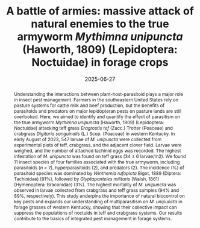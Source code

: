 ---
title: 'A battle of armies: massive attack of natural enemies to the true armyworm <i>Mythimna unipuncta</i> (Haworth, 1809) (Lepidoptera: Noctuidae) in forage crops'
date: '2025-06-27'
doi: ''
journal: Insecta Mundi
issue: '1130'
pagination: '1–13'
zoobank: 'urn:lsid:zoobank.org:pub:5B4A5E1E-1ECA-443A-AEAA-DBABAAADC1C7'
authors:
  - first_name: 'Armando'
    last_name: 'Falcon-Brindis'
    affiliation: 'Parma Research and Extension Center, 29603 U of I Ln., Parma, ID 83660'
    email: 'afalconbrindis@uidaho.edu'

  - first_name: 'Raul T.'
    last_name: 'Villanueva'
    affiliation: 'University of Kentucky Research and Education Center, 348 University Dr., Princeton, KY 42445'
    email: 'raul.villanueva@uky.edu'

download: 'https://drive.google.com/file/d/1n0Lgi-VfB4iaKbzGMIenD8QBsq5Y8yYt'

supplementary: ''

keywords:
  - Biological control
  - insect parasitoids
  - forage grasses
  - pest management
  - Western Kentucky

categories:
  - Lepidoptera
  - Noctuidae
  
references:
  - authors: Abbas A, Ullah F, Hafeez M, Han X, Dara MZN, Gul H, Zhao CR.
    year: 2022
    title: 'Biological control of fall armyworm, <i>Spodoptera frugiperda</i>. Agronomy 12'
    pages: 2704
    doi: https://doi.org/10.3390/agronomy12112704
    url: 
    access: 

  - authors: Arias-Pena D, Whitfield JB, Janzen DH, Hallwachs W, Dyer LA, Smith MA, Hebert PDN, Fernández-Triana JL.
    year: 2019
    title: 'A species-level taxonomic review and host associations of <i>Glyptapanteles </i>(Hymenoptera, Braconidae, Microgastrinae) with an emphasis on 136 new reared species from Costa Rica and Ecuador. ZooKeys 890'
    pages: 1–685
    doi: 
    url: 
    access: 

  - authors: Ashley TR, Wiseman BR, Davis FM, Andrews KL.
    year: 1989
    title: 'The fall armyworm: a bibliography. Florida Entomologist 72'
    pages: 152–202
    doi: 
    url: 
    access: 

  - authors: Badillo-Montaño R, Amancio G, Falcon-Brindis A, León-Cortés J, Von-Thaden J, Dzul-Cauich F.
    year: 2022
    title: 'Trophic hostparasitoid interactions of two Neotropical butterfly species in southeastern Mexico. International Journal of Tropical Insect Science 42'
    pages: 1865–1875
    doi: 
    url: 
    access: 

  - authors: Barbosa P.
    year: 1998
    title: 'Agroecosystems and conservation biological control. p. 39–54. In: Barbosa P (ed.). Conservation biological control. Academic Press; New York, NY'
    pages: 396 p
    doi: 
    url: 
    access: 

  - authors: Batallas RE, Rossato JA, Mori BA, Beres BL, Evenden ML.
    year: 2020
    title: 'Influence of crop variety and fertilization on oviposition preference and larval performance of a generalist herbivore, the true armyworm, <i>Mythimna unipuncta</i>. Entomologia Experimentalis et Applicata 168'
    pages: 266–278
    doi: 
    url: 
    access: 

  - authors: Beck PA, Hutchison S, Stewart CB, Shockey JD, Gunter SA.
    year: 2007
    title: 'Effect of crabgrass (<i>Digitaria ciliaris</i>) hay harvest interval on forage quality and performance of growing calves fed mixed diets. Journal of animal science 85'
    pages: 527–535
    doi: 
    url: 
    access: 

  - authors: Blount AR, Ball DM, Sprenkel RK, Myer RO, Hewitt TD.
    year: 2003
    title: 'Crabgrass as a forage and hay crop.'
    pages: 
    doi: 
    url: https://edis.ifas.ufl.edu/publication/AG195
    access: (Last accessed November 2024.)

  - authors: Bousquet Y.
    year: 2010
    title: 'Illustrated identification guide to adults and larvae of northeastern North America ground beetles: (Coleoptera Carabidae). Pensoft; Sofia, Bulgaria'
    pages: 562 p
    doi: 
    url: 
    access: 

  - authors: Breeland SG.
    year: 1958
    title: 'Biological studies of the armyworm, <i>Pseudaletia unipuncta </i>(Haworth), in Tennessee (Lepidoptera: Noctuidae). Tennessee Academy of Science 33'
    pages: 263–347
    doi: 
    url: 
    access: 

  - authors: Briggs CJ.
    year: 1993
    title: 'Competition among parasitoid species on a stage-structured host and its effect on host suppression. American Naturalist 141'
    pages: 372–397
    doi: 
    url: 
    access: 

  - authors: Burrell RW.
    year: 1967
    title: 'Parasites of the armyworm in Louisiana. Journal of Economic Entomology 60'
    pages: 111–114
    doi: 
    url: 
    access: 

  - authors: CABI.
    year: 2024
    title: '<i>Mythimna unipuncta </i>(rice armyworm). Compendium 45094.'
    pages: 
    doi: https://doi.org/10.1079/cabicompendium.45094
    url: 
    access: (Last accessed November 2024.)

  - authors: Calkins CO, Sutter GR.
    year: 1976
    title: '<i>Apanteles militaris </i>and its host <i>Pseudaletia unipuncta</i>: biology and rearing. Environmental Entomology 5'
    pages: 147–150
    doi: 
    url: 
    access: 

  - authors: Capinera JL.
    year: 2001
    title: 'Handbook of vegetable pests. Academic Press; San Diego, CA'
    pages: 729 p
    doi: 
    url: 
    access: 

  - authors: Cheng A, Mayes S, Dalle G, Demissew S, Massawe F.
    year: 2017
    title: 'Diversifying crops for food and nutrition security - a case of teff. Biological Reviews of the Cambridge Philosophical Society 92'
    pages: 188–198
    doi: 
    url: 
    access: 

  - authors: Clark MS, Luna JM, Stone ND, Youngman RR.
    year: 1994
    title: 'Generalist predator consumption of armyworm (Lepidoptera: Noctuidae) and effect of predator removal on damage in no-till corn. Environmental Entomology 23'
    pages: 617–622
    doi: 
    url: 
    access: 

  - authors: Costamagna AC, Landis DA.
    year: 2004
    title: 'Effect of Food Resources on Adult <i>Glyptapanteles militaris </i>and <i>Meteorus communis </i>(Hymenoptera: Braconidae), Parasitoids of <i>Pseudaletia unipuncta </i>(Lepidoptera: Noctuidae). Environmental Entomology 33'
    pages: 128–137
    doi: 
    url: 
    access: 

  - authors: Danks HV.
    year: 1975a
    title: 'Seasonal cycle and biology of <i>Winthemia rufopicta </i>(Diptera: Tachinidae) as a parasite of <i>Heliothis </i>spp. (Lepidoptera: Noctuidae) on tobacco in North Carolina. The Canadian Entomologist 107'
    pages: 639–654
    doi: 
    url: 
    access: 

  - authors: Danks HV.
    year: 1975b
    title: 'Factors determining levels of parasitism by <i>Winthemia rufopicta </i>(Diptera: Tachinidae), with particular reference to <i>Heliothis </i>spp. (Lepidoptera: Noctuidae) as hosts. The Canadian Entomologist 107'
    pages: 655–684
    doi: 
    url: 
    access: 

  - authors: De Morales CM, Lewis WJ, Tumlison JH.
    year: 2000
    title: 'Examining plant-parasitoid interactions in tritrophic systems. Anais da Sociedade Entomológica do Brasi 29'
    pages: 189–203
    doi: 
    url: 
    access: 

  - authors: Edde PE.
    year: 2022
    title: 'Arthropod pests of small grains: wheat (<i>Triticum aestivum </i>L.) and barley (<i>Hordeum vulgare </i>L.) p. 536–611. In: Edde PE (ed.). Field crop arthropod pests of economic importance. Academic Press; New York, NY'
    pages: 1004 p
    doi: 
    url: 
    access: 

  - authors: Falcon-Brindis A, Stireman JO, Viloria ZJ, Villanueva R.
    year: 2022
    title: 'Parasitism of corn earworm, <i>Helicoverpa zea </i>(Boddie) (Lepidoptera: Noctuidae), by tachinid flies in cultivated hemp. Insects 13'
    pages: 519
    doi: https://doi.org/10.3390/insects13060519
    url: 
    access: 

  - authors: Falcon-Brindis A, Vilanueva RT.
    year: 2024
    title: 'Hemp regulates the fitness of corn earworm (Lepidoptera, Noctuidae) and its tachinid (Diptera) parasitoids. Plos One 19'
    pages: e0311220
    doi: https://doi.org/10.1371/journal.pone.0311220
    url: 
    access: 

  - authors: Ferreira Filho JBS, Alves L, Gottardo L, Georgino M.
    year: 2010
    title: 'Dimensionamento do custo economico representado por <i>Spodoptera frugiperda </i>na cultura do milho no Brasil. 48 Congresso Sociedade Brasileira de Economia, Administracão e Sociologia Rural. SOBER; Brasilia, Brazil'
    pages: 21 p
    doi: 
    url: 
    access: 

  - authors: Floate KD.
    year: 2017
    title: 'Cutworm pests of crops on the Canadian prairies: Identification and management field guide. Agriculture and Agri-Food Canada; Lethbridge, AB, Canada'
    pages: 94 p
    doi: 
    url: 
    access: 

  - authors: Gauld ID.
    year: 1988
    title: 'The species of the <i>Enicospilus americanus </i>complex (Hymenoptera: Ichneumonidae) in eastern North America. Systematic Entomology 13'
    pages: 31–53
    doi: 
    url: 
    access: 

  - authors: Goble HW.
    year: 1965
    title: 'The armyworm <i>Pseudaletia unipuncta </i>(Haworth) in Ontario in 1964. Proceedings of the Entomological Society of Ontario 95'
    pages: 11–14
    doi: 
    url: 
    access: 

  - authors: Goergen G, Kumar PL, Sankung SB, Togola A, Tamò M.
    year: 2016
    title: 'First report of outbreaks of the fall armyworm <i>Spodoptera frugiperda </i>(JE Smith) (Lepidoptera, Noctuidae), a new alien invasive pest in West and central Africa. PloS One 11(10)'
    pages: e0165632
    doi: 
    url: 
    access: 

  - authors: Gibson GAP, Huber JT, Woolley JB.
    year: 1997
    title: 'Annotated keys to the genera of Nearctic Chalcidoidea (Hymenoptera). NRC Research Press; Ottawa, ON, Canada'
    pages: 794 p
    doi: 
    url: 
    access: 

  - authors: Guppy JC.
    year: 1961
    title: 'Life history and behaviour of the armyworm, <i>Pseudaletia unipuncta </i>(Haw.) (Lepidoptera: Noctuidae), in eastern Ontario. The Canadian Entomologist 93'
    pages: 1141–1153
    doi: 
    url: 
    access: 

  - authors: Gurr GM, Emden HF, Wratten SD.
    year: 1998
    title: 'Habitat manipulation and natural enemy efficiency: Implications for the control of pests. p. 155–183. In: Barbosa P (ed.). Conservation biological control. Academic Press; New York, NY'
    pages: 396 p
    doi: 
    url: 
    access: 

  - authors: Hansson C, Smith MA, Janzen DH, Hallwachs W.
    year: 2015
    title: 'Integrative taxonomy of New World <i>Euplectrus </i>Westwood (Hymenoptera, Eulophidae), with focus on 55 new species from Area de Conservación Guanacaste, northwestern Costa Rica. ZooKeys 485'
    pages: 1–236
    doi: 
    url: 
    access: 

  - authors: Harvey JA, Heinen R, Gols R, Thakur MP.
    year: 2020
    title: 'Climate change-mediated temperature extremes and insects: From outbreaks to breakdowns. Global Change Biology 26'
    pages: 6685–6701
    doi: 
    url: 
    access: 

  - authors: Hassell MP.
    year: 1966
    title: 'Evaluation of parasite or predator response. Journal of Animal Ecology 35'
    pages: 65–75
    doi: 
    url: 
    access: 

  - authors: Henri DC, Van Veen FF.
    year: 2011
    title: 'Body size, life history and the structure of host–parasitoid networks. p. 135–180. In: Belgrano A (ed.). Advances in ecological research. Academic Press; New York, NY'
    pages: 456 p
    doi: 
    url: 
    access: 

  - authors: Hobson KA, Doward K, Kardynal KJ, Mcneil JN.
    year: 2018
    title: 'Inferring origins of migrating insects using isoscapes: a case study using the true armyworm, <i>Mythimna unipuncta</i>, in North America. Ecological Entomology 43'
    pages: 332–341
    doi: 
    url: 
    access: 

  - authors: Jaynes B.
    year: 2007
    title: 'Experiences with “Teff” (Summer Love Grass) in Kentucky. University of Kentucky.'
    pages: 
    doi: 
    url: https://uknowledge.uky.edu/ky_grazing/2007/Session/7/
    access: (Last accessed September 2024.)

  - authors: Kenis M, Benelli G, Biondi A, Calatayud PA, Day R, Desneux N, Harrison RD, Kriticos D, Rwomushana I, Van den Berg J, Verheggen F, Zhang Y-J, Agboyi LK, Ahissou RB, Ba MN, Wu K.
    year: 2022
    title: 'Invasiveness, biology, ecology, and management of the fall armyworm, <i>Spodoptera frugiperda</i>. Entomologia Generalis 43'
    pages: 187–241
    doi: 
    url: 
    access: 

  - authors: Lee H.
    year: 2018
    title: 'Teff, a rising global crop: current status of teff production and value chain. The Open Agriculture Journal 12'
    pages: 1–10
    doi: 
    url: 
    access: 

  - authors: McAlpine JF, Peterson BV, Shewell GE, Teskey HJ, Vockeroth JR, Wood DM.
    year: 1987
    title: 'Manual of Nearctic Diptera. Biosystematics Research Centre; Ottawa, ON, Canada'
    pages: 1332 p
    doi: 
    url: 
    access: 

  - authors: McNeil JN.
    year: 1987
    title: 'The true armyworm, <i>Pseudaletia unipuncta</i>: A victim of the Pied Piper or a seasonal migrant? International Journal of Tropical Insect Science 8'
    pages: 591–597
    doi: 
    url: 
    access: 

  - authors: Merrett PJ.
    year: 1986
    title: 'Natural enemies of the African armyworm, <i>Spodoptera exempta </i>(Walker) (Lepidoptera: Noctuidae), in Tanzania. Bulletin of Entomological Research 76'
    pages: 545–552
    doi: 
    url: 
    access: 

  - authors: Montezano DG, Sosa-Gómez DR, Roque-Specht VF.
    year: 2018
    title: 'Host plants of <i>Spodoptera frugiperda </i>(Lepidoptera: Noctuidae) in the Americas. African Entomology 26'
    pages: 286–300
    doi: 
    url: 
    access: 

  - authors: Muesebeck CFW.
    year: 1920
    title: 'A revision of the North American species of Ichneumon-Flies belonging to the genus <i>Apanteles</i>. Proceedings of the United States National Museum 58'
    pages: 483–576
    doi: 
    url: 
    access: 

  - authors: Muesebeck CFW.
    year: 1923
    title: 'A revision of the North American species of Ichneumon-Flies belonging to the genus <i>Meteorus </i>Haliday. Proceedings of the United States National Museum 63'
    pages: 1–44
    doi: 
    url: 
    access: 

  - authors: Mulder PG, Showers WB.
    year: 1986
    title: 'Defoliation by the armyworm (Lepidoptera: Noctuidae) on field corn in Iowa. Journal of Economic Entomology 79'
    pages: 368–373
    doi: 
    url: 
    access: 

  - authors: NASS.
    year: 2024
    title: 'USDA – National Agricultural Statistics Service Homepage.'
    pages: 
    doi: 
    url: https://www.nass.usda.gov
    access: (Last accessed December 2024.)

  - authors: Niemczyk HD, Shetlar DJ.
    year: 2000
    title: 'Destructive turf insects. H.D.N. Books; Wooster, OH'
    pages: 148 p
    doi: 
    url: 
    access: 

  - authors: NOAA.
    year: 2024
    title: 'National Weather Service.'
    pages: 
    doi: 
    url: https://www.noaa.gov
    access: (Last accessed December 2024.)

  - authors: Olsen GL, Smith SR, Teutsch CD, Henning JC, Bruening B.
    year: 2023
    title: '2023 Annual grass report warm season and cool season (cereals). University of Kentucky Extension Publications. PR-845.'
    pages: 
    doi: 
    url: https://publications.ca.uky.edu/search
    access: (Last accessed August 2024.)

  - authors: Pair SD, Gross Jr HR.
    year: 1984
    title: 'Field mortality of pupae of the fall armyworm, <i>Spodoptera frugiperda </i>(J.E. Smith), by predators and a newly discovered parasitoid, <i>Diapetimorpha introita</i>. Journal of the Georgia Entomological Society 19'
    pages: 22–26
    doi: 
    url: 
    access: 

  - authors: Pair SD, Raulston JR, Sparks AN, Westbrook JK, Douce GK.
    year: 1986
    title: 'Fall armyworm distribution and population dynamics in the southeastern states. Florida Entomologist 69'
    pages: 468–487
    doi: 
    url: 
    access: 

  - authors: Pfadt RE.
    year: 1971
    title: 'Insect pests of small grains. p. 243–280. In: Pfadt RE (ed.). Fundamentals of applied entomology. McMillan Publishing; New York, NY'
    pages: 693 p
    doi: 
    url: 
    access: 

  - authors: Pogue M.
    year: 2002
    title: 'A world revision of the genus <i>Spodoptera </i>Guenee (Lepidoptera: Noctuidae). Memoirs of the American Entomological Society 43'
    pages: 1–202
    doi: 
    url: 
    access: 

  - authors: Pond DD.
    year: 1960
    title: 'Life history studies of the armyworm, <i>Pseudaletia Unipuncta </i>(Lepidoptera: Noctuidae), in New Brunswick. Annals of the Entomological Society of America 53'
    pages: 661–665
    doi: 
    url: 
    access: 

  - authors: Price PW.
    year: 1972
    title: 'Parasitoids utilizing the same host: adaptive nature of differences in size and form. Ecology 53'
    pages: 190–195
    doi: 
    url: 
    access: 

  - authors: R Core Team.
    year: 2024
    title: 'R: A Language and Environment for Statistical Computing; R Foundation for Statistical Computing: Vienna, Austria.'
    pages: 
    doi: 
    url: https://www.R-project.org/
    access: (Last accessed September 2024.)

  - authors: Rabb KP, Kennedy GG.
    year: 1979
    title: 'Movement of highly mobile insects: concepts and methodology in research. North Carolina State University; Raleigh, NC'
    pages: 456 p
    doi: 
    url: 
    access: 

  - authors: Ravlin FW, Stehr FW.
    year: 1984
    title: 'Revision of the genus Archytas (Diptera: Tachinidae) for America North of Mexico. Miscellaneous Publications of the Entomological Society of America 28'
    pages: 1–60
    doi: 
    url: 
    access: 

  - authors: Reis J, Oliveira L, García P.
    year: 2003
    title: 'Effects of the larval diet of <i>Pseudaletia unipuncta </i>(Lepidoptera: Noctuidae) on the performance of the parasitoid <i>Glyptapanteles militaris </i>(Hymenoptera: Braconidae). Environmental Entomology 32'
    pages: 180–186
    doi: 
    url: 
    access: 

  - authors: Rose DJW, Dewhurst CF, Page WW, Fishpool LDC.
    year: 1987
    title: 'The role of migration in the life system of the African armyworm <i>Spodoptera exempta</i>. International Journal of Tropical Insect Science 8'
    pages: 561–569
    doi: 
    url: 
    access: 

  - authors: Ruberson JR, Herzog GA, Lambert WR, Lewis WJ.
    year: 1994
    title: 'Management of the beet armyworm (Lepidoptera: Noctuidae) in cotton: Role of natural enemies. Florida Entomologist 77'
    pages: 440–453
    doi: 
    url: 
    access: 

  - authors: Soteres KM, Berberet RC, McNew RW.
    year: 1984
    title: 'Parasitic insects associated with lepidopterous herbivores on alfalfa in Oklahoma. Environmental Entomology 13'
    pages: 787–793
    doi: 
    url: 
    access: 

  - authors: Sparks AN.
    year: 1979
    title: 'A review of the biology of the fall armyworm. Florida Entomologist 62'
    pages: 82–87
    doi: 
    url: 
    access: 

  - authors: Steinkraus DC, Mueller AJ.
    year: 2003
    title: 'Impact of true armyworm (Lepidoptera: Noctuidae) feeding on wheat yields in Arkansas. Journal of Entomological Science 38'
    pages: 431–438
    doi: 
    url: 
    access: 

  - authors: Stireman JO III, O’Hara J, Wood DM.
    year: 2006
    title: 'Tachinidae: evolution, behavior, and ecology. Annual Review of Entomology 51'
    pages: 525-555
    doi: 
    url: 
    access: 

  - authors: Stireman JO III, Shaw SR.
    year: 2022
    title: 'Natural history and ecology of caterpillar parasitoids. p. 225–272. In: Marquis RJ, Koptur S (eds.). Caterpillars in the middle: Tritrophic interactions in a changing world. Springer; New York, NY'
    pages: 662 p
    doi: 
    url: 
    access: 

  - authors: Stireman JO III, Singer MS.
    year: 2003
    title: 'Determinants of parasitoid–host associations: insights from a natural tachinid–lepidopteran community. Ecology 84'
    pages: 296–310
    doi: 
    url: 
    access: 

  - authors: Stoepler TM, Lill JT, Murphy SM.
    year: 2011
    title: 'Cascading effects of host size and host plant species on parasitoid resource allocation. Ecological Entomology 36'
    pages: 724–735
    doi: 
    url: 
    access: 

  - authors: Tessnow AE, Fleischer SJ Nagoshi RN, Meagher RL.
    year: 2023
    title: 'Revisiting fall armyworm population movement in the United States and Canada. Frontiers in Insect Science 3'
    pages: 1104793
    doi: 
    url: 
    access: 

  - authors: Teutsch C.
    year: 2006
    title: 'Warm-season annual grasses for summer forage. Publication 418-004.'
    pages: 
    doi: 
    url: https://www.pubs.ext.vt.edu/418/418-004/418-004.html
    access: (Last accessed January 2025.)

  - authors: Teutsch CD, Tilson WM.
    year: 2005
    title: 'Nitrate accumulation in crabgrass as impacted by nitrogen fertilization rate and source. Forage & Grazinglands 31'
    pages: 1–11
    doi: 
    url: 
    access: 

  - authors: Tingle FC, Mitchell ER.
    year: 1977
    title: 'Seasonal populations of armyworms and loopers at Hastings, Florida. Florida Entomologist 60'
    pages: 115–122
    doi: 
    url: 
    access: 

  - authors: Venables WN, Ripley BD.
    year: 2002
    title: 'Modern applied statistics with S (fourth edition). Springer; New York, NY'
    pages: 510 p
    doi: 
    url: 
    access: 

  - authors: Wagali P, Ngomuo G, Kilama J, Sabastian C, Ben-Zeev S, Ben-Meir YA, Argov-Argaman N, Saranga Y, Mabjeesh SJ.
    year: 2023
    title: 'The effect of teff (<i>Eragrostis tef</i>) hay inclusion on feed intake, digestibility, and milk production in dairy cows. Frontiers in Animal Science 4'
    pages: 1260787
    doi: https://doi.org/10.3389/fanim.2023.1260787
    url: 
    access: 

  - authors: Weinert-Nelson JR, Meyer WA, Williams CA.
    year: 2021
    title: 'Yield, nutrient composition, and horse condition in integrated crabgrass and cool-season grass rotational grazing pasture systems. Translational Animal Science 5'
    pages: txab208
    doi: https://doi.org/10.1093/tas/txab208
    url: 
    access: 

  - authors: Williamson RC, Brandenburg R, Thompson S.
    year: 2004
    title: 'Turfgrass insects of the United States: Biology and management. p. 2372–2403. In: Capinera JL (ed.). Encyclopedia of entomology (second edition). Springer; London, UK'
    pages: 4598 p
    doi: 
    url: 
    access: 

  - authors: Wiseman BR, Isenhour DJ.
    year: 1991
    title: 'A microtechnique for antibiosis evaluations against the corn earworm. Journal of Kansas Entomological Society 64'
    pages: 146–151
    doi: 
    url: 
    access: 

  - authors: Wharton RA, Marsh PM, Sharkey MJ.
    year: 1997
    title: 'Manual of the New World genera of the family Braconidae (Hymenoptera). The International Society of Hymenopterists; Washington, DC'
    pages: 439 p
    doi: 
    url: 
    access: 

  - authors: Zalom FG, Wilson LT, Hoffmann MP.
    year: 1986
    title: 'Impact of feeding by tomato fruitworm, <i>Heliothis zea </i>(Boddie) (Lepidoptera: Noctuidae), and beet armyworm, <i>Spodoptera exigua </i>(Hübner) (Lepidoptera: Noctuidae), on processing tomato fruit quality. Journal of Economic Entomology 79'
    pages: 822–826
    doi: 
    url: 
    access: 

abstract: 'Understanding the interactions between plant-host-parasitoid plays a major role in insect pest management. Farmers in the southeastern United States rely on pasture systems for cattle milk and beef production, but the benefits of parasitoids and predators on major lepidopteran pests on pasture lands are still overlooked. Here, we aimed to identify and quantify the effect of parasitism on the true armyworm <i>Mythimna unipuncta </i>(Haworth, 1809) (Lepidoptera: Noctuidae) attacking teff grass <i>Eragrostis tef </i>(Zucc.) Trotter (Poaceae) and crabgrass <i>Digitaria sanguinalis </i>(L.) Scop. (Poaceae) in western Kentucky. In early August of 2023, 547 larvae of <i>M. unipuncta </i>were collected from experimental plots of teff, crabgrass, and the adjacent clover field. Larvae were weighed, and the number of attached tachinid eggs was recorded. The highest infestation of <i>M. unipuncta </i>was found on teff grass (34 ± 6 larvae/m2). We found 11 insect species of four families associated with the true armyworm, including parasitoids (<i>n = </i>7), hyperparasitoids (2), and predators (2). The incidence (%) of parasitoid species was dominated by <i>Winthemia rufopicta </i>Bigot, 1889 (Diptera: Tachinidae) (91%), followed by <i>Glyptapanteles militaris </i>(Walsh, 1861) (Hymenoptera: Braconidae) (3%). The highest mortality of <i>M. unipuncta </i>was observed in larvae collected from crabgrass and teff grass samples (94% and 89%, respectively). This study underpins the importance of natural biocontrol on key pests and expands our understanding of multiparasitism on <i>M. unipuncta </i>in forage grasses of western Kentucky, showing that their collective impact can suppress the populations of noctuids in teff and crabgrass systems. Our results contribute to the basics of integrated pest management in forage systems.'

---